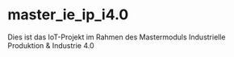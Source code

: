 # master_ie_ip_i4.0
Dies ist das IoT-Projekt im Rahmen des Mastermoduls Industrielle Produktion &amp; Industrie 4.0
